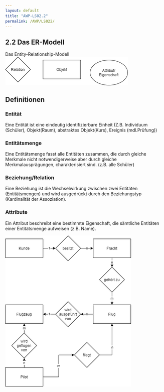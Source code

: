 ```yaml
---
layout: default
title: "AWP-LS02.2"
permalink: /AWP/LS022/
---
```


## 2.2 Das ER-Modell

Das Entity-Relationship-Modell
![ER_Erklaerung](./images/ER_Erklaerung.png)

## Definitionen

### Entität

Eine Entität ist eine eindeutig identifizierbare Einheit (Z.B. Individuum (Schüler), Objekt(Raum), abstraktes Objekt(Kurs), Ereignis (mdl.Prüfung))

### Entitätsmenge

Eine Entitätsmenge fasst alle Entitäten zusammen, die durch gleiche Merkmale nicht notwendigerweise aber durch gleiche Merkmalausprägungen, charakterisiert sind. (z.B. alle Schüler)

### Beziehung/Relation

Eine Beziehung ist die Wechselwirkung zwischen zwei Entitäten (Entitätsmengen) und wird ausgedrückt durch den Beziehungstyp (Kardinalität der Assoziation).

### Attribute

Ein Attribut beschreibt eine bestimmte Eigenschaft, die sämtliche Entitäten einer Entitätsmenge aufweisen (z.B. Name).

![ER_Flug](./images/ER_Flug.png)
